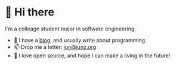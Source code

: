 # 👋 Hi there
I'm a colleage student major in software engineering.
- 📰 I have a [blog](https://www.junz.org), and usually write about programming.
- 📫 Drop me a letter: jun@junz.org
- 💖 I love open source, and hope I can make a living in the future!


